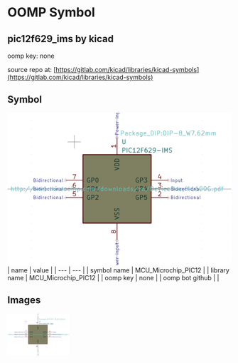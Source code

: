 # OOMP Symbol  
## pic12f629_ims  by kicad  
  
oomp key: none  
  
source repo at: [https://gitlab.com/kicad/libraries/kicad-symbols](https://gitlab.com/kicad/libraries/kicad-symbols)  
## Symbol  
  
[![working.png](working_600.png)](working.png)  
| name | value | 
| --- | --- | 
| symbol name | MCU_Microchip_PIC12 | 
| library name | MCU_Microchip_PIC12 | 
| oomp key | none | 
| oomp bot github |  | 
## Images  
  
[![working.png](working_140.png)](working.png)  
